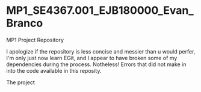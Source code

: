 # MP1_SE4367.001_EJB180000_Evan_Branco
MP1 Project Repository

I apologize if the repository is less concise and messier than u would perfer, I'm only just now learn EGit, and I appear to have broken some of my dependencies during the process. Notheless! Errors that did not make in into the code available in this reposity.

The project
